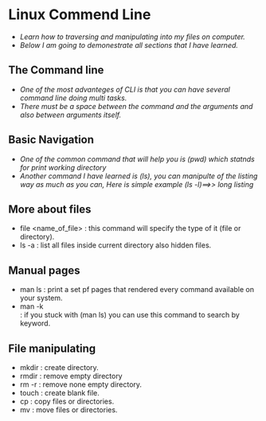 # Linux Commend Line
- *Learn how to traversing and manipulating into my files on computer.*
- *Below I am going to demonestrate all sections that I have learned.*
## The Command line
- *One of the most advanteges of CLI is that you can have several command line doing multi tasks.*
- *There must be a space between the command and the arguments and also between arguments itself.*
## Basic Navigation 
- *One of the common command that will help you is (pwd) which statnds for print working directory*
- *Another command I have learned is (ls), you can manipulte of the listing way as much as you can, Here is simple example (ls -l)==>> long listing*

## More about files
- file <name_of_file> : this command will specify the type of it (file or directory).
- ls -a : list all files inside current directory also hidden files.

## Manual pages
- man ls : print a set pf pages that rendered every command available on your system.
- man -k <search term> : if you stuck with (man ls) you can use this command to search by keyword.

  
## File manipulating

  - mkdir : create directory.
  - rmdir : remove empty directory
  - rm -r : remove none empty directory.
  - touch : create blank file.
  - cp : copy files or directories.
  - mv : move files or directories. 
